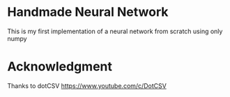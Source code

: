 # Handmade Neural Network
This is my first implementation of a neural network from scratch using only numpy

# Acknowledgment
Thanks to dotCSV https://www.youtube.com/c/DotCSV
